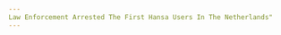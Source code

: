 ```yaml
---
Law Enforcement Arrested The First Hansa Users In The Netherlands"
---
```

<article class="post-listing post-21846 post type-post status-publish format-standard has-post-thumbnail hentry 

    <div class="post-inner">
        <span>Posted by: <a href="https://www.deepdotweb.com/author/benjaminvi/" title="">Benjamin Vitáris </a></span>
    <span>August 9, 2017</span>
    <span>in <a href="https://www.deepdotweb.com/category/deepdot-news/" rel="category tag">Featured</a>, <a href="https://www.deepdotweb.com/category/news-updates/" rel="category tag">News Updates</a></span>
    <span><a href="https://www.deepdotweb.com/2017/08/09/law-enforcement-arrested-the-first-hansa/#comments">6 Comments</a></span>
    </p>
    <div class="clear"></div>
    
    <p>The Dutch Public Prosecutor’s Office <a href="https://www.nrc.nl/nieuws/2017/07/23/overdag-een-9-tot-5-baans-nachts-drugsdealer-12211437-a1567679">announced</a> the first arrests conducted by law enforcement in the country regarding the takedown of the Hansa Market.</p>
    <p>According to the Public Prosecutor’s Office in the Netherlands, law enforcement authorities arrested one of the top sellers in the country. The 28-year-old man of Krimpen aan den Ijssel, the Netherlands allegedly sold large quantities of cannabis both domestically and internationally for many years under the pseudonym of &#8220;Quality Weeds&#8221;. In his home and cellar box, mail packages and &#8220;a considerable amount of money&#8221; were found by investigators. In addition to the arrest of the alleged dark web vendor, law enforcement authorities detained three 17-year-old boys in Gelderland for the suspicion of drug sales.</p>
    <p>However, this is only the beginning. The Dutch Public Prosecutor’s Office expects more arrests. More arrests will occur because of a global law enforcement action, in which authorities managed to take down Hansa, the most popular marketplace after AlphaBay went offline All communications between buyers and sellers were recorded without the knowledge of both the buyers and the sellers on Hansa. In the past, law enforcement authorities managed to shut down darknet marketplaces, however, they were not able to actively monitor the illegal activities from the inside.</p>
    <p>&#8220;The impact of this undercover operation should not be underestimated. Believing you&#8217;re anonymous is the cornerstone of this kind of places. That trust is has gone now,&#8221; Rolf van Wegberg, a member specialized in the dark web of the Netherlands Organization for Applied Scientific Research (TNO), said.</p>
    <p><a id="post-21846-_gjdgxs"></a> According to the researcher, the popularity of darknet marketplaces had risen in the past few years. Mr. Wegberg stated that every time the FBI took down a dark web market, another emerged from the dark gaining more popularity. The study of the TNO showed that approximately 40,000 advertisements were present at Hansa when the market was online. In addition to <a href="https://www.deepdotweb.com/tag/drugs/">drugs</a>, stolen credit card information and jewelry were among the popular products.</p>
    <p>The research also showed that, unlike traditional criminals, online criminals often have an ordinary “9 to 5” job in the “offline world”.</p>
    <p>&#8220;Traditional crime is getting worse when people get a job, but in computer crime, this is not the case,&#8221; said Marleen Weulen Kranenbarg who conducts research on computer crime at the NSCR (Dutch Study Center for Crime and Law Enforcement). An analysis by TNO showed that during office hours, there are significantly fewer posts on underground marketplaces.</p>
    <p>In addition, by analyzing the dark web, the researchers discovered that online criminals are more often first offenders. In addition, they are moreover older than the “traditional drug criminal”. Ms. Wegberg stated that because of the anonymity of the Tor browser and the onion network, people do not see any problems for their lives in the “real world”.</p>
    <p>According to the TNO research, law enforcement authorities can only take down dark net marketplaces when human mistakes are made. According to Ms. Wegberg, Alexandre Cazes, the administrator of AlphaBay who was <a href="https://www.deepdotweb.com/2017/07/14/alleged-alphabay-admin-found-dead-bangkok-jail/">found dead</a> in his prison cell in Thailand, was identified by law enforcement authorities because he used his own Hotmail address for certain criminal activities. Ms. Wegberg added that the language online criminals use is also important in such cases. According to her, law enforcement authorities have much easier job identifying the criminals when they use their native language (if applicable) instead of English.</p>
    <p>The U.S. Department of Justice and the Europol <a href="https://www.deepdotweb.com/2017/07/20/globally-coordinated-operation-just-took-alphabay-hansa/">announced</a> the takedown of both <a href="https://www.deepdotweb.com/tag/alphabay/">AlphaBay</a> and the <a href="https://www.deepdotweb.com/tag/hansa/">Hansa</a> Market on July 20. The event surprised the community since they believed at first that the administrators of AlphaBay exit scammed. Dutch law enforcement authorities took control of Hansa on June 20 and secretly monitored the activity of the users. According to the Europol’s statement in the case, the Dutch National Police was able to capture the addresses and the identities of approximately 10,000 Hansa users. After the announcement, whoever visited either AlphaBay or Hansa, could only see the seizure banner of the federal agencies.</p>
    </div>
    <span style="display:none" class="updated">2017-08-09</span>
    <div style="display:none" class="vcard author" itemprop="author" itemscope itemtype="http://schema.org/Person"><strong class="fn" itemprop="name"><a href="https://www.deepdotweb.com/author/benjaminvi/" title="Posts by Benjamin Vitáris" rel="author">Benjamin Vitáris</a></strong></div>
    
